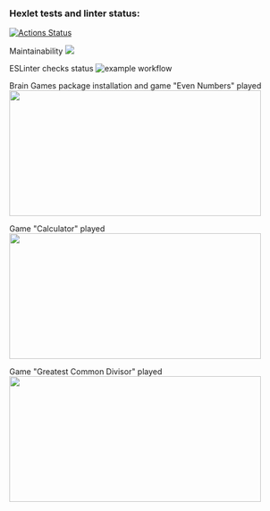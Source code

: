 ### Hexlet tests and linter status:
[![Actions Status](https://github.com/inadadurov/frontend-project-lvl1/workflows/hexlet-check/badge.svg)](https://github.com/inadadurov/frontend-project-lvl1/actions)

Maintainability
<a href="https://codeclimate.com/github/codeclimate/codeclimate/maintainability"><img src="https://api.codeclimate.com/v1/badges/a99a88d28ad37a79dbf6/maintainability" /></a>

ESLinter checks status
![example workflow](https://github.com/inadadurov/frontend-project-lvl1/actions/workflows/onPushESLinter-check.yml/badge.svg)

Brain Games package installation and game "Even Numbers" played
<a href="https://asciinema.org/a/881vMaAUzL94KLCfJMZyGar99" target="_blank"><img src="https://asciinema.org/a/881vMaAUzL94KLCfJMZyGar99.svg" width="450" height="225"/> </a>

Game "Calculator" played
<a href="https://asciinema.org/a/vj5mQNKGYyTvDmmK2bOwxu4rK" target="_blank"><img src="https://asciinema.org/a/vj5mQNKGYyTvDmmK2bOwxu4rK.svg" width="450" height="225"/></a>

Game "Greatest Common Divisor" played
<a href="https://asciinema.org/a/R70U82C8Fbzgp9XfvtBxeLXXx" target="_blank"><img src="https://asciinema.org/a/R70U82C8Fbzgp9XfvtBxeLXXx.svg" width="450" height="225"/></a>